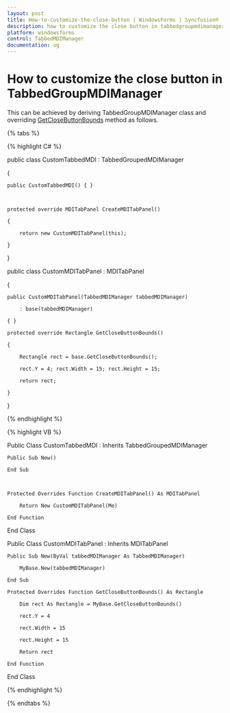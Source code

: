 ```yaml
---
layout: post
title: How-to-customize-the-close-button | WindowsForms | Syncfusion®
description: how to customize the close button in tabbedgroupmdimanager
platform: windowsforms
control: TabbedMDIManager
documentation: ug
---
```


# How to customize the close button in TabbedGroupMDIManager

This can be achieved by deriving TabbedGroupMDIManager class and overriding [GetCloseButtonBounds](https://help.syncfusion.com/cr/windowsforms/Syncfusion.Windows.Forms.Tools.MDITabPanel.html#Syncfusion_Windows_Forms_Tools_MDITabPanel_GetCloseButtonBounds) method as follows.

{% tabs %}

{% highlight C# %}



public class CustomTabbedMDI : TabbedGroupedMDIManager

{

    public CustomTabbedMDI() { }



    protected override MDITabPanel CreateMDITabPanel()

    {

        return new CustomMDITabPanel(this);

    }

}

public class CustomMDITabPanel : MDITabPanel

{

    public CustomMDITabPanel(TabbedMDIManager tabbedMDIManager)

        : base(tabbedMDIManager)

    { }

    protected override Rectangle GetCloseButtonBounds()

    {

        Rectangle rect = base.GetCloseButtonBounds();

        rect.Y = 4; rect.Width = 15; rect.Height = 15;

        return rect;

    }

}

{% endhighlight %}

{% highlight VB %}



Public Class CustomTabbedMDI : Inherits TabbedGroupedMDIManager

    Public Sub New()

    End Sub



    Protected Overrides Function CreateMDITabPanel() As MDITabPanel

        Return New CustomMDITabPanel(Me)

    End Function

End Class

Public Class CustomMDITabPanel : Inherits MDITabPanel

    Public Sub New(ByVal tabbedMDIManager As TabbedMDIManager)

        MyBase.New(tabbedMDIManager)

    End Sub

    Protected Overrides Function GetCloseButtonBounds() As Rectangle

        Dim rect As Rectangle = MyBase.GetCloseButtonBounds()

        rect.Y = 4

        rect.Width = 15

        rect.Height = 15

        Return rect

    End Function

End Class

{% endhighlight %}

{% endtabs %}
